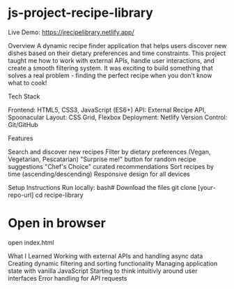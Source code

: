 # js-project-recipe-library

Live Demo: https://jrecipelibrary.netlify.app/

Overview
A dynamic recipe finder application that helps users discover new dishes based on their dietary preferences and time constraints. This project taught me how to work with external APIs, handle user interactions, and create a smooth filtering system. It was exciting to build something that solves a real problem - finding the perfect recipe when you don't know what to cook!

Tech Stack

Frontend: HTML5, CSS3, JavaScript (ES6+)
API: External Recipe API, Spoonacular
Layout: CSS Grid, Flexbox
Deployment: Netlify
Version Control: Git/GitHub

Features

Search and discover new recipes
Filter by dietary preferences (Vegan, Vegetarian, Pescatarian)
"Surprise me!" button for random recipe suggestions
"Chef's Choice" curated recommendations
Sort recipes by time (ascending/descending)
Responsive design for all devices

Setup Instructions
Run locally:
bash# Download the files
git clone [your-repo-url]
cd recipe-library
# Open in browser
open index.html


What I Learned
Working with external APIs and handling async data
Creating dynamic filtering and sorting functionality
Managing application state with vanilla JavaScript
Starting to think intuitivly around user interfaces
Error handling for API requests